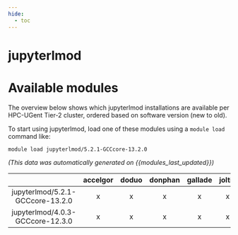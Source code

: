 ```yaml
---
hide:
  - toc
---
```


jupyterlmod
===========

# Available modules


The overview below shows which jupyterlmod installations are available per HPC-UGent Tier-2 cluster, ordered based on software version (new to old).

To start using jupyterlmod, load one of these modules using a `module load` command like:

```shell
module load jupyterlmod/5.2.1-GCCcore-13.2.0
```

*(This data was automatically generated on {{modules_last_updated}})*

| |accelgor|doduo|donphan|gallade|joltik|litleo|shinx|
| :---: | :---: | :---: | :---: | :---: | :---: | :---: | :---: |
|jupyterlmod/5.2.1-GCCcore-13.2.0|x|x|x|x|x|x|x|
|jupyterlmod/4.0.3-GCCcore-12.3.0|x|x|x|x|x|x|x|
